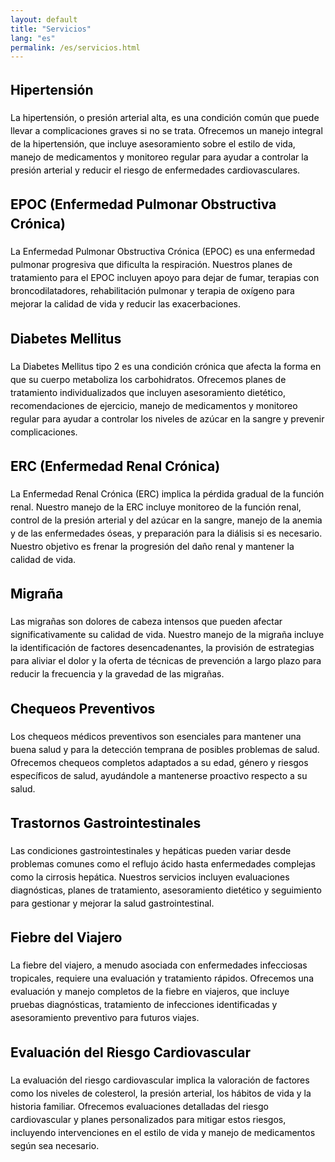 ```yaml
---
layout: default
title: "Servicios"
lang: "es"
permalink: /es/servicios.html
---
```


<div class="background-image" style="color: black; line-height: 1.5;">
  
  <h2 id="hypertension"><i class="fas fa-heartbeat"></i> Hipertensión</h2>
  <p>La hipertensión, o presión arterial alta, es una condición común que puede llevar a complicaciones graves si no se trata. Ofrecemos un manejo integral de la hipertensión, que incluye asesoramiento sobre el estilo de vida, manejo de medicamentos y monitoreo regular para ayudar a controlar la presión arterial y reducir el riesgo de enfermedades cardiovasculares.</p>

  <h2 id="copd"><i class="fas fa-lungs"></i> EPOC (Enfermedad Pulmonar Obstructiva Crónica)</h2>
  <p>La Enfermedad Pulmonar Obstructiva Crónica (EPOC) es una enfermedad pulmonar progresiva que dificulta la respiración. Nuestros planes de tratamiento para el EPOC incluyen apoyo para dejar de fumar, terapias con broncodilatadores, rehabilitación pulmonar y terapia de oxígeno para mejorar la calidad de vida y reducir las exacerbaciones.</p>

  <h2 id="diabetes"><i class="fas fa-syringe"></i> Diabetes Mellitus</h2>
  <p>La Diabetes Mellitus tipo 2 es una condición crónica que afecta la forma en que su cuerpo metaboliza los carbohidratos. Ofrecemos planes de tratamiento individualizados que incluyen asesoramiento dietético, recomendaciones de ejercicio, manejo de medicamentos y monitoreo regular para ayudar a controlar los niveles de azúcar en la sangre y prevenir complicaciones.</p>

  <h2 id="ckd"><i class="fas fa-kidneys"></i> ERC (Enfermedad Renal Crónica)</h2>
  <p>La Enfermedad Renal Crónica (ERC) implica la pérdida gradual de la función renal. Nuestro manejo de la ERC incluye monitoreo de la función renal, control de la presión arterial y del azúcar en la sangre, manejo de la anemia y de las enfermedades óseas, y preparación para la diálisis si es necesario. Nuestro objetivo es frenar la progresión del daño renal y mantener la calidad de vida.</p>

  <h2 id="migraine"><i class="fas fa-brain"></i> Migraña</h2>
  <p>Las migrañas son dolores de cabeza intensos que pueden afectar significativamente su calidad de vida. Nuestro manejo de la migraña incluye la identificación de factores desencadenantes, la provisión de estrategias para aliviar el dolor y la oferta de técnicas de prevención a largo plazo para reducir la frecuencia y la gravedad de las migrañas.</p>

  <h2 id="preventive-checkups"><i class="fas fa-stethoscope"></i> Chequeos Preventivos</h2>
  <p>Los chequeos médicos preventivos son esenciales para mantener una buena salud y para la detección temprana de posibles problemas de salud. Ofrecemos chequeos completos adaptados a su edad, género y riesgos específicos de salud, ayudándole a mantenerse proactivo respecto a su salud.</p>

  <h2 id="gastrointestinal-disorders"><i class="fas fa-stomach"></i> Trastornos Gastrointestinales</h2>
  <p>Las condiciones gastrointestinales y hepáticas pueden variar desde problemas comunes como el reflujo ácido hasta enfermedades complejas como la cirrosis hepática. Nuestros servicios incluyen evaluaciones diagnósticas, planes de tratamiento, asesoramiento dietético y seguimiento para gestionar y mejorar la salud gastrointestinal.</p>

  <h2 id="travelers-fever"><i class="fas fa-globe"></i> Fiebre del Viajero</h2>
  <p>La fiebre del viajero, a menudo asociada con enfermedades infecciosas tropicales, requiere una evaluación y tratamiento rápidos. Ofrecemos una evaluación y manejo completos de la fiebre en viajeros, que incluye pruebas diagnósticas, tratamiento de infecciones identificadas y asesoramiento preventivo para futuros viajes.</p>

  <h2 id="cardiovascular-risk"><i class="fas fa-heart"></i> Evaluación del Riesgo Cardiovascular</h2>
  <p>La evaluación del riesgo cardiovascular implica la valoración de factores como los niveles de colesterol, la presión arterial, los hábitos de vida y la historia familiar. Ofrecemos evaluaciones detalladas del riesgo cardiovascular y planes personalizados para mitigar estos riesgos, incluyendo intervenciones en el estilo de vida y manejo de medicamentos según sea necesario.</p>

</div>
